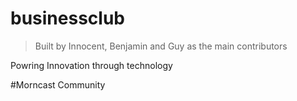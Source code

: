 # businessclub

> Built by Innocent, Benjamin and Guy as the main contributors

Powring Innovation through technology 

 #Morncast Community

